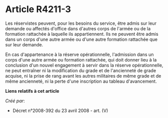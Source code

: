 # Article R4211-3

Les réservistes peuvent, pour les besoins du service, être admis sur leur demande ou affectés d'office dans d'autres corps de
l'armée ou de la formation rattachée à laquelle ils appartiennent. Ils ne peuvent être admis dans un corps d'une autre armée
ou d'une autre formation rattachée que sur leur demande.

En cas d'appartenance à la réserve opérationnelle, l'admission dans un corps d'une autre armée ou formation rattachée, qui
doit donner lieu à la conclusion d'un nouvel engagement à servir dans la réserve opérationnelle, ne peut entraîner ni la
modification du grade et de l'ancienneté de grade acquise, ni la prise de rang avant les autres militaires de même grade et
de même ancienneté, ni la perte d'une inscription au tableau d'avancement.

**Liens relatifs à cet article**

_Créé par_:

  - Décret n°2008-392 du 23 avril 2008 - art. (V)
